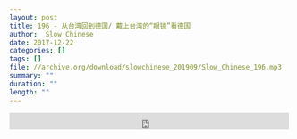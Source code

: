 ```yaml
---
layout: post
title: 196 - 从台湾回到德国/ 戴上台湾的“眼镜”看德国
author:  Slow Chinese
date: 2017-12-22
categories: []
tags: []
file: //archive.org/download/slowchinese_201909/Slow_Chinese_196.mp3
summary: ""
duration: ""
length: ""
---
```


<iframe src="https://archive.org/embed/slowchinese_201909/Slow_Chinese_196.mp3" width="500" height="30" frameborder="0" webkitallowfullscreen="true" mozallowfullscreen="true" allowfullscreen></iframe>
